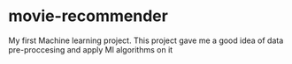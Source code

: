 # movie-recommender
My first Machine learning project. This project gave me a good idea of data pre-proccesing and apply Ml algorithms on it 
